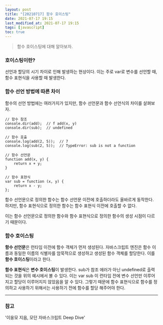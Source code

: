 ```yaml
---
layout: post
title: "[20210717] 함수 호이스팅"
date: 2021-07-17 19:15
last_modified_at: 2021-07-17 19:15
tags: [javascript]
toc: true
---
```


> 함수 호이스팅에 대해 알아보자.

### 호이스팅이란?

선언과 할당의 시기 차이로 인해 발생하는 현상이다.
이는 주로 var로 변수를 선언할 때, 함수 표현식을 사용할 때 발생한다.

### 함수 선언 방법에 따른 차이

함수의 선언 방법에는 여러가지가 있지만, 함수 선언문과 함수 선언식의 차이를 살펴보자.

    // 함수 참조
    console.dir(add);  // f add(x, y)
    console.dir(sub);  // undefined

    // 함수 호출
    console.log(add(2, 5));  // 7
    console.log(sub(2, 5));  // TypeError: sub is not a function

    // 함수 선언문
    function add(x, y) {
        return x + y;
    }

    // 함수 표현식
    var sub = function (x, y) {
        return x - y;
    };

함수 선언문으로 정의한 함수는 함수 선언문 이전에 호출하더라도 올바르게 동작한다.
하지만, 함수 표현식으로 정의한 함수는 함수 표현식 이전에 호출할 수 없다.

이는 함수 선언문으로 정의한 함수와 함수 표현식으로 정의한 함수의 생성 시점이 다르기 때문이다.

### 함수 호이스팅

**함수 선언문**은 런타임 이전에 함수 객체가 먼저 생성된다.
자바스크립트 엔진은 함수 이름과 동일한 이름의 식별자를 암묵적으로 생성하고 생성된 함수 객체를 할당한다.
이를 **함수 호이스팅**이라고 한다.

**함수 표현식**은 **변수 호이스팅**이 발생한다.
sub가 참조 에러가 아닌 undefined로 출력되는 것을 위의 예시에서 볼 수 있다.
이는 var sub 이 런타임 전에 변수 선언만 이루어지고 할당이 이루어지지 않았음을 알 수 있다.
그렇기 때문에 함수 표현식으로 함수를 정의하고 사용하기 위해서는 사용하기 전에 함수를 할당 해주어야 한다.

---

### 참고

'이웅모 지음, 모던 자바스크립트 Deep Dive'
